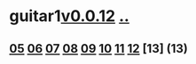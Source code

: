 # guitar1[v0.0.12](https://github.com/shanuan/guitar1/edit/master/2020/08/README.md) [..](..)
## [05](05) [06](06) [07](07) [08](08) [09](09) [10](10) [11](11) [12](12) [13] (13)
